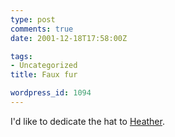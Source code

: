 ```yaml
---
type: post
comments: true
date: 2001-12-18T17:58:00Z

tags:
- Uncategorized
title: Faux fur

wordpress_id: 1094
---
```


I'd like to dedicate the hat to [Heather](http://www.harrumph.com/011212.shtml).
